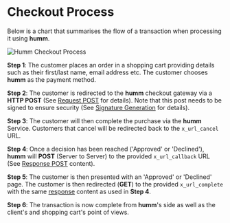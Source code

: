 # Checkout Process

Below is a chart that summarises the flow of a transaction when processing it using **humm**.

<img src="/img/api/1.png" alt="Humm Checkout Process">

<!-- **NOTE:** We have included a sample cURL script that you can use to test the **humm** sandbox gateway. You can find the script under [Sample cURL Script](../developer_resources/sample_curl.md) -->

 **Step 1**: The customer places an order in a shopping cart providing details such as their first/last name, email address etc. The customer chooses **humm** as the payment method.

 **Step 2**: The customer is redirected to the **humm** checkout gateway via a **HTTP POST** (See <a href="/custom_integration/checkout_api/#request-post">Request POST</a> for details). Note that this post needs to be signed to ensure security (See <a href="/developer_resources/signature_generation/">Signature Generation</a> for details).

 **Step 3**: The customer will then complete the purchase via the **humm** Service. Customers that cancel will be redirected back to the <code>x_url_cancel</code> URL.

**Step 4**: Once a decision has been reached ('Approved' or 'Declined'), **humm** will **POST** (Server to Server) to the provided <code>x_url_callback</code> URL  (See <a href="/developer_resources/checkout_api/#post-and-get-responses">Response POST</a> content).  

**Step 5**: The customer is then presented with an 'Approved' or 'Declined' page.  The customer is then redirected (**GET**) to the provided <code>x_url_complete</code> with the same <a href="/developer_resources/checkout_api/#post-and-get-responses">response</a> content as used in **Step 4**.  

 **Step 6**: The transaction is now complete from **humm**'s side as well as the client's and shopping cart's point of views.
